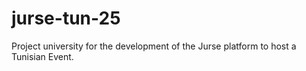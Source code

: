 # jurse-tun-25
Project university for the development of the Jurse platform to host a Tunisian Event.
